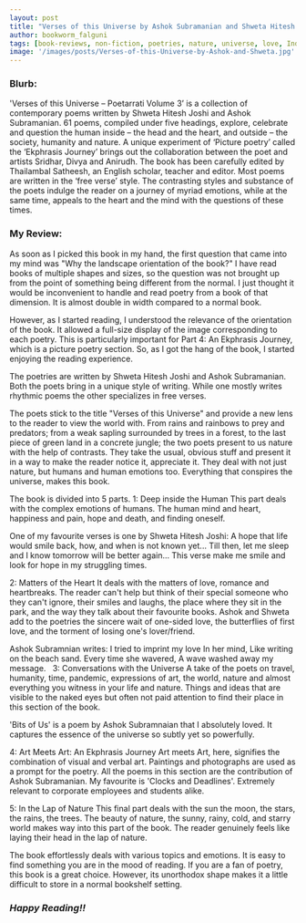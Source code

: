 ```yaml
---
layout: post
title: "Verses of this Universe by Ashok Subramanian and Shweta Hitesh Joshi"
author: bookworm_falguni
tags: [book-reviews, non-fiction, poetries, nature, universe, love, India, gratitude, life, collection-of-poetries, emotions, poetry]
image: '/images/posts/Verses-of-this-Universe-by-Ashok-and-Shweta.jpg'
---
```


### **Blurb:**
'Verses of this Universe – Poetarrati Volume 3’ is a collection of contemporary poems written by Shweta Hitesh Joshi and Ashok Subramanian. 61 poems, compiled under five headings, explore, celebrate and question the human inside – the head and the heart, and outside – the society, humanity and nature. A unique experiment of ‘Picture poetry’ called the ‘Ekphrasis Journey’ brings out the collaboration between the poet and artists Sridhar, Divya and Anirudh. The book has been carefully edited by Thailambal Satheesh, an English scholar, teacher and editor. Most poems are written in the ‘free verse’ style. The contrasting styles and substance of the poets indulge the reader on a journey of myriad emotions, while at the same time, appeals to the heart and the mind with the questions of these times.

### **My Review:**

As soon as I picked this book in my hand, the first question that came into my mind was "Why the landscape orientation of the book?" I have read books of multiple shapes and sizes, so the question was not brought up from the point of something being different from the normal. I just thought it would be inconvenient to handle and read poetry from a book of that dimension. It is almost double in width compared to a normal book.  

However, as I started reading, I understood the relevance of the orientation of the book. It allowed a full-size display of the image corresponding to each poetry. This is particularly important for Part 4: An Ekphrasis Journey, which is a picture poetry section. So, as I got the hang of the book, I started enjoying the reading experience.

The poetries are written by Shweta Hitesh Joshi and Ashok Subramanian. Both the poets bring in a unique style of writing. While one mostly writes rhythmic poems the other specializes in free verses.

The poets stick to the title "Verses of this Universe" and provide a new lens to the reader to view the world with. From rains and rainbows to prey and predators; from a weak sapling surrounded by trees in a forest, to the last piece of green land in a concrete jungle; the two poets present to us nature with the help of contrasts. They take the usual, obvious stuff and present it in a way to make the reader notice it, appreciate it. They deal with not just nature, but humans and human emotions too. Everything that conspires the universe, makes this book.

The book is divided into 5 parts.
1: Deep inside the Human
This part deals with the complex emotions of humans. The human mind and heart, happiness and pain, hope and death, and finding oneself.

One of my favourite verses is one by Shweta Hitesh Joshi:
A hope that life would smile back,
how, and when is not known yet...
Till then, let me sleep and I know
tomorrow will be better again...
This verse make me smile and look for hope in my struggling times.

2: Matters of the Heart
It deals with the matters of love, romance and heartbreaks. The reader can't help but think of their special someone who they can't ignore, their smiles and laughs, the place where they sit in the park, and the way they talk about their favourite books. Ashok and Shweta add to the poetries the sincere wait of one-sided love, the butterflies of first love, and the torment of losing one's lover/friend.

Ashok Subramnian writes:
I tried to imprint my love
In her mind,
Like writing on the beach sand.
Every time she wavered,
A wave washed away my
message.
 
3: Conversations with the Universe
A take of the poets on travel, humanity, time, pandemic, expressions of art, the world, nature and almost everything you witness in your life and nature. Things and ideas that are visible to the naked eyes but often not paid attention to find their place in this section of the book.

'Bits of Us' is a poem by Ashok Subramnaian that I absolutely loved. It captures the essence of the universe so subtly yet so powerfully.

4: Art Meets Art: An Ekphrasis Journey
Art meets Art, here, signifies the combination of visual and verbal art. Paintings and photographs are used as a prompt for the poetry. All the poems in this section are the contribution of Ashok Subramanian. My favourite is 'Clocks and Deadlines'. Extremely relevant to corporate employees and students alike.

5: In the Lap of Nature
This final part deals with the sun the moon, the stars, the rains, the trees. The beauty of nature, the sunny, rainy, cold, and starry world makes way into this part of the book. The reader genuinely feels like laying their head in the lap of nature.

The book effortlessly deals with various topics and emotions. It is easy to find something you are in the mood of reading. If you are a fan of poetry, this book is a great choice. However, its unorthodox shape makes it a little difficult to store in a normal bookshelf setting.

### ***Happy Reading!!***
